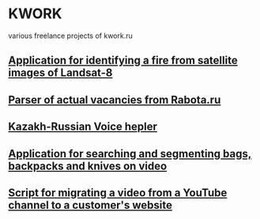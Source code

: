# KWORK
various freelance projects of kwork.ru

## [Application for identifying a fire from satellite images of Landsat-8](https://github.com/StripedBear/kwork/tree/master/wildfire)

## [Parser of actual vacancies from Rabota.ru](https://github.com/StripedBear/kwork/tree/master/rabotaru)

## [Kazakh-Russian Voice hepler](https://github.com/StripedBear/kwork/tree/master/ka-ru_helper)

## [Application for searching and segmenting bags, backpacks and knives on video](https://github.com/StripedBear/kwork/tree/master/detect_and_seg)

## [Script for migrating a video from a YouTube channel to a customer's website](https://github.com/StripedBear/kwork/tree/master/channel_migration)